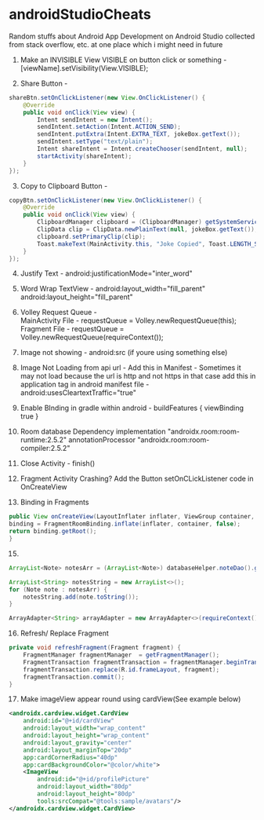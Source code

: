 # androidStudioCheats
Random stuffs about Android App Development on Android Studio collected from stack overflow, etc. at one place which i might need in future

1. Make an INVISIBLE View VISIBLE on button click or something - 
    [viewName].setVisibility(View.VISIBLE);

2. Share Button - 
```java
shareBtn.setOnClickListener(new View.OnClickListener() {
    @Override
    public void onClick(View view) {
        Intent sendIntent = new Intent();
        sendIntent.setAction(Intent.ACTION_SEND);
        sendIntent.putExtra(Intent.EXTRA_TEXT, jokeBox.getText());
        sendIntent.setType("text/plain");
        Intent shareIntent = Intent.createChooser(sendIntent, null);
        startActivity(shareIntent);
    }
});
```
 
3. Copy to Clipboard Button - 
```java
copyBtn.setOnClickListener(new View.OnClickListener() {
    @Override
    public void onClick(View view) {
        ClipboardManager clipboard = (ClipboardManager) getSystemService(Context.CLIPBOARD_SERVICE);
        ClipData clip = ClipData.newPlainText(null, jokeBox.getText());
        clipboard.setPrimaryClip(clip);
        Toast.makeText(MainActivity.this, "Joke Copied", Toast.LENGTH_SHORT).show();
    }
});
```

4. Justify Text - android:justificationMode="inter_word"

5. Word Wrap TextView - 
    android:layout_width="fill_parent"
    android:layout_height="fill_parent"

7. Volley Request Queue -  
      MainActivity File - requestQueue = Volley.newRequestQueue(this);
      Fragment File - requestQueue = Volley.newRequestQueue(requireContext());

8. Image not showing -
      android:src (if youre using something else)

9. Image Not Loading from api url - 
      Add this in Manifest - <uses-permission android:name="android.permission.ACCESS_NETWORK_STATE"/>
      Sometimes it may not load because the url is http and not https in that case add this in application tag in android manifest file - 
        android:usesCleartextTraffic="true"

10. Enable BInding 
    in gradle within android - buildFeatures { viewBinding true }

11. Room database Dependency
    implementation "androidx.room:room-runtime:2.5.2"
    annotationProcessor "androidx.room:room-compiler:2.5.2"

12. Close Activity - finish()

13. Fragment Activity Crashing? Add the Button setOnCLickListener code in OnCreateView 

14. Binding in Fragments
```java
public View onCreateView(LayoutInflater inflater, ViewGroup container, Bundle savedInstanceState) {
binding = FragmentRoomBinding.inflate(inflater, container, false);
return binding.getRoot();
}
```

15.     
```java
ArrayList<Note> notesArr = (ArrayList<Note>) databaseHelper.noteDao().getAllNotes();

ArrayList<String> notesString = new ArrayList<>();
for (Note note : notesArr) {
    notesString.add(note.toString());
}

ArrayAdapter<String> arrayAdapter = new ArrayAdapter<>(requireContext(), android.R.layout.simple_list_item_1, notesString);
```

16. Refresh/ Replace Fragment
```java
private void refreshFragment(Fragment fragment) {
    FragmentManager fragmentManager  = getFragmentManager();
    FragmentTransaction fragmentTransaction = fragmentManager.beginTransaction();
    fragmentTransaction.replace(R.id.frameLayout, fragment);
    fragmentTransaction.commit();
}
```

17. Make imageView appear round using cardView(See example below)

```xml
<androidx.cardview.widget.CardView
    android:id="@+id/cardView"
    android:layout_width="wrap_content"
    android:layout_height="wrap_content"
    android:layout_gravity="center"
    android:layout_marginTop="20dp"
    app:cardCornerRadius="40dp"
    app:cardBackgroundColor="@color/white">
    <ImageView
        android:id="@+id/profilePicture"
        android:layout_width="80dp"
        android:layout_height="80dp"
        tools:srcCompat="@tools:sample/avatars"/>
</androidx.cardview.widget.CardView>
```
